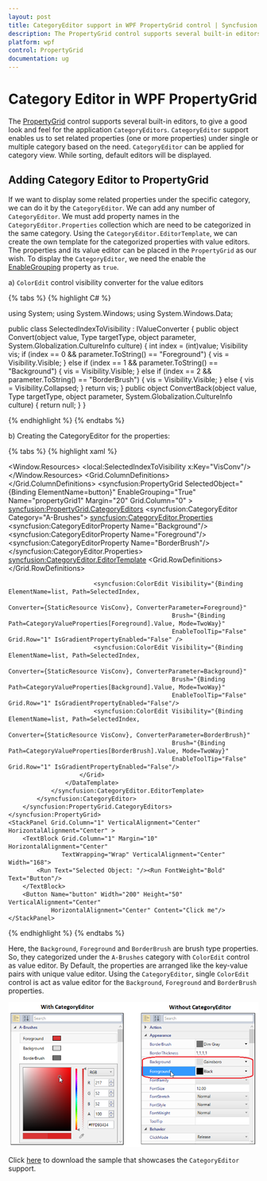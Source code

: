 ```yaml
---
layout: post
title: CategoryEditor support in WPF PropertyGrid control | Syncfusion
description: The PropertyGrid control supports several built-in editors, to give a good look and feel for the application using CustomEditors or CategoryEditors.
platform: wpf
control: PropertyGrid 
documentation: ug
---
```


# Category Editor in WPF PropertyGrid

The [PropertyGrid](https://www.syncfusion.com/wpf-ui-controls/propertygrid) control supports several built-in editors, to give a good look and feel for the application `CategoryEditors`. `CategoryEditor` support enables us to set related properties (one or more properties) under single or multiple category based on the need. `CategoryEditor` can be applied for category view. While sorting, default editors will be displayed.

## Adding Category Editor to PropertyGrid

If we want to display some related properties under the specific category, we can do it by the `CategoryEditor`. We can add any number of `CategoryEditor`. We must add property names in the `CategoryEditor.Properties` collection which are need to be categorized in the same category. Using the `CategoryEditor.EditorTemplate`, we can create the own template for the categorized properties with value editors. The properties and its value editor can be placed in the `PropertyGrid` as our wish. To display the `CategoryEditor`, we need the enable the [EnableGrouping](https://help.syncfusion.com/cr/wpf/Syncfusion.PropertyGrid.Wpf~Syncfusion.Windows.PropertyGrid.PropertyGrid~EnableGrouping.html) property as `true`.    

a) `ColorEdit` control visibility converter for the value editors

{% tabs %}
{% highlight C# %}

using System;
using System.Windows;
using System.Windows.Data;

public class SelectedIndexToVisibility : IValueConverter {
    public object Convert(object value, Type targetType, object parameter, System.Globalization.CultureInfo culture) {
        int index = (int)value;
        Visibility vis;
        if (index == 0 && parameter.ToString() == "Foreground") {
            vis = Visibility.Visible;
        }
        else if (index == 1 && parameter.ToString() == "Background") {
            vis = Visibility.Visible;
        }
        else if (index == 2 && parameter.ToString() == "BorderBrush") {
            vis = Visibility.Visible;
        }
        else {
            vis = Visibility.Collapsed;
        }
        return vis;
    }
    public object ConvertBack(object value, Type targetType, object parameter, System.Globalization.CultureInfo culture) {
        return null;
    }
}

{% endhighlight %}
{% endtabs %}
 
 b) Creating the CategoryEditor for the properties:

{% tabs %}
{% highlight xaml %}

<Window.Resources>
    <local:SelectedIndexToVisibility x:Key="VisConv"/>
</Window.Resources>
<Grid>
    <Grid.ColumnDefinitions>
        <ColumnDefinition></ColumnDefinition>
        <ColumnDefinition Width="300"></ColumnDefinition>
    </Grid.ColumnDefinitions>
    <syncfusion:PropertyGrid SelectedObject="{Binding ElementName=button}" 
                             EnableGrouping="True" Name="propertyGrid1"
                             Margin="20" Grid.Column="0"  >
        <syncfusion:PropertyGrid.CategoryEditors>
            <syncfusion:CategoryEditor Category="A-Brushes">
                <syncfusion:CategoryEditor.Properties>
                    <syncfusion:CategoryEditorProperty Name="Background"/>
                    <syncfusion:CategoryEditorProperty Name="Foreground"/>
                    <syncfusion:CategoryEditorProperty Name="BorderBrush"/>
                </syncfusion:CategoryEditor.Properties>
                <syncfusion:CategoryEditor.EditorTemplate>
                    <DataTemplate>
                        <Grid>
                            <Grid.RowDefinitions>
                                <RowDefinition />
                                <RowDefinition />
                            </Grid.RowDefinitions>
                            <ListBox BorderBrush="Transparent" x:Name="list" SelectedIndex="0">
                                <StackPanel HorizontalAlignment="Center" Orientation="Horizontal">
                                    <TextBlock Text="Foreground" Margin="5" Width="80"/>
                                    <Rectangle Fill="{Binding Path=CategoryValueProperties[Foreground].Value, Mode=TwoWay}"
                                               Stroke="Black" Height="15" Width="25" Margin="5"/>
                                </StackPanel>
                                <StackPanel HorizontalAlignment="Center" Orientation="Horizontal">
                                    <TextBlock Text="Background" Margin="5" Width="80"/>
                                    <Rectangle Fill="{Binding Path=CategoryValueProperties[Background].Value, Mode=TwoWay}"
                                               Stroke="Black" x:Name="background"  Height="15" Width="25" Margin="5" />
                                </StackPanel>
                                <StackPanel HorizontalAlignment="Center" Orientation="Horizontal">
                                    <TextBlock Text="BorderBrush" Margin="5" Width="80"/>
                                    <Rectangle Fill="{Binding Path=CategoryValueProperties[BorderBrush].Value, Mode=TwoWay}"
                                               Stroke="Black"  Height="15" Width="25" Margin="5"/>
                                </StackPanel>
                            </ListBox>

                            <syncfusion:ColorEdit Visibility="{Binding ElementName=list, Path=SelectedIndex,
                                                                       Converter={StaticResource VisConv}, ConverterParameter=Foreground}"
                                                  Brush="{Binding Path=CategoryValueProperties[Foreground].Value, Mode=TwoWay}" 
                                                  EnableToolTip="False" Grid.Row="1" IsGradientPropertyEnabled="False" />
                            <syncfusion:ColorEdit Visibility="{Binding ElementName=list, Path=SelectedIndex,
                                                                       Converter={StaticResource VisConv}, ConverterParameter=Background}"
                                                  Brush="{Binding Path=CategoryValueProperties[Background].Value, Mode=TwoWay}" 
                                                  EnableToolTip="False" Grid.Row="1" IsGradientPropertyEnabled="False"/>
                            <syncfusion:ColorEdit Visibility="{Binding ElementName=list, Path=SelectedIndex, 
                                                                       Converter={StaticResource VisConv}, ConverterParameter=BorderBrush}"
                                                  Brush="{Binding Path=CategoryValueProperties[BorderBrush].Value, Mode=TwoWay}" 
                                                  EnableToolTip="False" Grid.Row="1" IsGradientPropertyEnabled="False"/>
                        </Grid>
                    </DataTemplate>
                </syncfusion:CategoryEditor.EditorTemplate>
            </syncfusion:CategoryEditor>
        </syncfusion:PropertyGrid.CategoryEditors>
    </syncfusion:PropertyGrid>
    <StackPanel Grid.Column="1" VerticalAlignment="Center" HorizontalAlignment="Center" >
        <TextBlock Grid.Column="1" Margin="10" HorizontalAlignment="Center" 
                   TextWrapping="Wrap" VerticalAlignment="Center" Width="168">
            <Run Text="Selected Object: "/><Run FontWeight="Bold" Text="Button"/>
        </TextBlock>
        <Button Name="button" Width="200" Height="50" VerticalAlignment="Center"
                HorizontalAlignment="Center" Content="Click me"/>
    </StackPanel>
</Grid>

{% endhighlight %}
{% endtabs %}

Here, the `Background`, `Foreground` and `BorderBrush` are brush type properties. So, they categorized under the `A-Brushes` category with `ColorEdit` control as value editor. By Default, the properties are arranged like the key-value pairs with unique value editor. Using the `CategoryEditor`, single `ColorEdit` control is act as value editor for the `Background`, `Foreground` and `BorderBrush` properties.

![PropertyGrid with CategoryEditor](CategoryEditor-support_images/CategoryEditor-support_img1.png)

Click [here](https://github.com/SyncfusionExamples/wpf-property-grid-examples/tree/master/Samples/PropertyGrid-CategoryEditor) to download the sample that showcases the `CategoryEditor` support. 